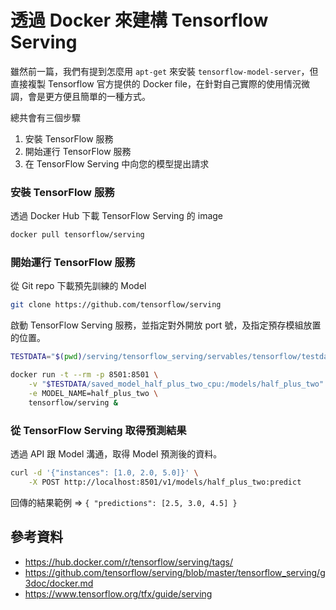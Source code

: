 # 透過 Docker 來建構 Tensorflow Serving

雖然前一篇，我們有提到怎麼用 `apt-get` 來安裝 `tensorflow-model-server`，但直接複製 Tensorflow 官方提供的 Docker file，在針對自己實際的使用情況微調，會是更方便且簡單的一種方式。

總共會有三個步驟

1. 安裝 TensorFlow 服務
1. 開始運行 TensorFlow 服務
1. 在 TensorFlow Serving 中向您的模型提出請求

### 安裝 TensorFlow 服務

透過 Docker Hub 下載 TensorFlow Serving 的 image

```sh
docker pull tensorflow/serving
```

### 開始運行 TensorFlow 服務

從 Git repo 下載預先訓練的 Model

```sh
git clone https://github.com/tensorflow/serving
```

啟動 TensorFlow Serving 服務，並指定對外開放 port 號，及指定預存模組放置的位置。

```sh
TESTDATA="$(pwd)/serving/tensorflow_serving/servables/tensorflow/testdata"

docker run -t --rm -p 8501:8501 \
    -v "$TESTDATA/saved_model_half_plus_two_cpu:/models/half_plus_two" \
    -e MODEL_NAME=half_plus_two \
    tensorflow/serving &
```

### 從 TensorFlow Serving 取得預測結果

透過 API 跟 Model 溝通，取得 Model 預測後的資料。

```sh
curl -d '{"instances": [1.0, 2.0, 5.0]}' \
    -X POST http://localhost:8501/v1/models/half_plus_two:predict
```

回傳的結果範例 => `{ "predictions": [2.5, 3.0, 4.5] }`

## 參考資料

- <https://hub.docker.com/r/tensorflow/serving/tags/>
- <https://github.com/tensorflow/serving/blob/master/tensorflow_serving/g3doc/docker.md>
- <https://www.tensorflow.org/tfx/guide/serving>
